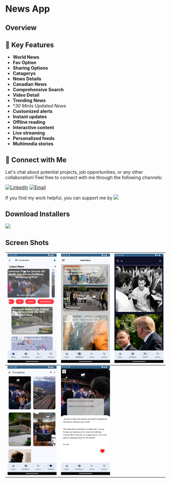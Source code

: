 # News App
## Overview 

## 🚀 Key Features
- **World News**
- **Fav Option**
- **Sharing Options**
- **Catagerys**
- **News Details**
- **Canadian News**
- **Comprehensive Search**
- **Video Detail**
- **Trending News**
- **30 Mints Updated News*
- **Customized alerts**
- **Instant updates** 
- **Offline reading**
- **Interactive content**
- **Live streaming**
- **Personalized feeds**
- **Multimedia stories**

## 🤝 Connect with Me
Let's chat about potential projects, job opportunities, or any other collaboration! Feel free to connect with me through the following channels:

[![LinkedIn]([https://img.shields.io/badge/LinkedIn-Connect-blue?style=for-the-badge&logo=linkedin)](https://www.linkedin.com/in/khubaibkhandev](https://www.linkedin.com/in/muhammad-zohaib-imtiaz-dev/))
[![Email](https://img.shields.io/badge/Email-Drop%20a%20Message-red?style=for-the-badge&logo=gmail)](mailto:mzkhan9610@gmail.com)

If you find my work helpful, you can support me by
<a href="https://www.buymeacoffee.com/khubaibkhan"><img src="https://img.buymeacoffee.com/button-api/?text=Buy me a coffee&emoji=&slug=khubaibkhan&button_colour=FFDD00&font_colour=000000&font_family=Cookie&outline_colour=000000&coffee_colour=ffffff" /></a>

## Download Installers
[<img src="https://user-images.githubusercontent.com/114044633/223920025-83687de0-e463-4c5d-8122-e06e4bb7d40c.png" width="200">](https://github.com/KhubaibKhan4/Youtube-Clone-KMP/raw/master/screenshots/youtube-clone-kmp.apk)

## Screen Shots

| ![Screenshot 1](https://github.com/ZohaibKhanDev/NewsApp/blob/master/assesds/1.png) | ![Screenshot 2](https://github.com/ZohaibKhanDev/NewsApp/blob/master/assesds/2.png) | ![Screenshot 3](https://github.com/ZohaibKhanDev/NewsApp/blob/master/assesds/3.png) |
| --- | --- | --- |
| ![Screenshot 4](https://github.com/ZohaibKhanDev/NewsApp/blob/master/assesds/4.png) | ![Screenshot 5](https://github.com/ZohaibKhanDev/NewsApp/blob/master/assesds/5.png) |
